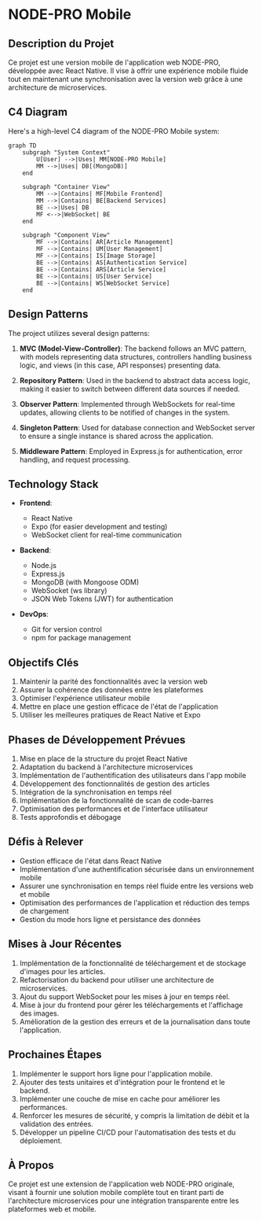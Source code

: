 # NODE-PRO Mobile

## Description du Projet

Ce projet est une version mobile de l'application web NODE-PRO, développée avec React Native. Il vise à offrir une expérience mobile fluide tout en maintenant une synchronisation avec la version web grâce à une architecture de microservices.

## C4 Diagram

Here's a high-level C4 diagram of the NODE-PRO Mobile system:

```mermaid
graph TD
    subgraph "System Context"
        U[User] -->|Uses| MM[NODE-PRO Mobile]
        MM -->|Uses| DB[(MongoDB)]
    end

    subgraph "Container View"
        MM -->|Contains| MF[Mobile Frontend]
        MM -->|Contains| BE[Backend Services]
        BE -->|Uses| DB
        MF <-->|WebSocket| BE
    end

    subgraph "Component View"
        MF -->|Contains| AR[Article Management]
        MF -->|Contains| UM[User Management]
        MF -->|Contains| IS[Image Storage]
        BE -->|Contains| AS[Authentication Service]
        BE -->|Contains| ARS[Article Service]
        BE -->|Contains| US[User Service]
        BE -->|Contains| WS[WebSocket Service]
    end
```

## Design Patterns

The project utilizes several design patterns:

1. **MVC (Model-View-Controller)**: The backend follows an MVC pattern, with models representing data structures, controllers handling business logic, and views (in this case, API responses) presenting data.

2. **Repository Pattern**: Used in the backend to abstract data access logic, making it easier to switch between different data sources if needed.

3. **Observer Pattern**: Implemented through WebSockets for real-time updates, allowing clients to be notified of changes in the system.

4. **Singleton Pattern**: Used for database connection and WebSocket server to ensure a single instance is shared across the application.

5. **Middleware Pattern**: Employed in Express.js for authentication, error handling, and request processing.

## Technology Stack

- **Frontend**:

  - React Native
  - Expo (for easier development and testing)
  - WebSocket client for real-time communication

- **Backend**:

  - Node.js
  - Express.js
  - MongoDB (with Mongoose ODM)
  - WebSocket (ws library)
  - JSON Web Tokens (JWT) for authentication

- **DevOps**:
  - Git for version control
  - npm for package management

## Objectifs Clés

1. Maintenir la parité des fonctionnalités avec la version web
2. Assurer la cohérence des données entre les plateformes
3. Optimiser l'expérience utilisateur mobile
4. Mettre en place une gestion efficace de l'état de l'application
5. Utiliser les meilleures pratiques de React Native et Expo

## Phases de Développement Prévues

1. Mise en place de la structure du projet React Native
2. Adaptation du backend à l'architecture microservices
3. Implémentation de l'authentification des utilisateurs dans l'app mobile
4. Développement des fonctionnalités de gestion des articles
5. Intégration de la synchronisation en temps réel
6. Implémentation de la fonctionnalité de scan de code-barres
7. Optimisation des performances et de l'interface utilisateur
8. Tests approfondis et débogage

## Défis à Relever

- Gestion efficace de l'état dans React Native
- Implémentation d'une authentification sécurisée dans un environnement mobile
- Assurer une synchronisation en temps réel fluide entre les versions web et mobile
- Optimisation des performances de l'application et réduction des temps de chargement
- Gestion du mode hors ligne et persistance des données

## Mises à Jour Récentes

1. Implémentation de la fonctionnalité de téléchargement et de stockage d'images pour les articles.
2. Refactorisation du backend pour utiliser une architecture de microservices.
3. Ajout du support WebSocket pour les mises à jour en temps réel.
4. Mise à jour du frontend pour gérer les téléchargements et l'affichage des images.
5. Amélioration de la gestion des erreurs et de la journalisation dans toute l'application.

## Prochaines Étapes

1. Implémenter le support hors ligne pour l'application mobile.
2. Ajouter des tests unitaires et d'intégration pour le frontend et le backend.
3. Implémenter une couche de mise en cache pour améliorer les performances.
4. Renforcer les mesures de sécurité, y compris la limitation de débit et la validation des entrées.
5. Développer un pipeline CI/CD pour l'automatisation des tests et du déploiement.

## À Propos

Ce projet est une extension de l'application web NODE-PRO originale, visant à fournir une solution mobile complète tout en tirant parti de l'architecture microservices pour une intégration transparente entre les plateformes web et mobile.
